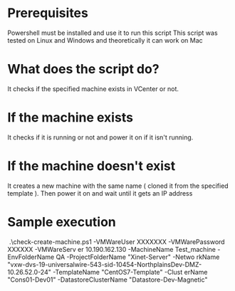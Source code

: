 # Prerequisites
Powershell must be installed and use it to run this script
This script was tested on Linux and Windows and theoretically it can work on Mac

# What does the script do?
It checks if the specified machine exists in VCenter or not.

# If the machine exists
It checks if it is running or not and power it on if it isn't running.

# If the machine doesn't exist
It creates a new machine with the same name ( cloned it from the specified template ). 
Then power it on and wait until it gets an IP address

# Sample execution
 .\check-create-machine.ps1 -VMWareUser XXXXXXX -VMWarePassword XXXXXX -VMWareServ
er 10.190.162.130 -MachineName Test_machine -EnvFolderName QA -ProjectFolderName "Xinet-Server" -Netwo
rkName "vxw-dvs-19-universalwire-543-sid-10454-NorthplainsDev-DMZ-10.26.52.0-24" -TemplateName "CentOS7-Template" -Clust
erName "Cons01-Dev01" -DatastoreClusterName "Datastore-Dev-Magnetic"
